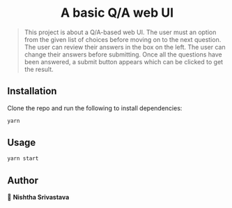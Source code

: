 <h1 align="center">A basic Q/A web UI</h1>

> This project is about a Q/A-based web UI. The user must an option from the given list of choices before moving on to the next question. The user can review their answers in the box on the left. The user can change their answers before submitting. Once all the questions have been answered, a submit button appears which can be clicked to get the result.

## Installation

Clone the repo and run the following to install dependencies:

```sh
yarn
```

## Usage

```sh
yarn start
```

## Author

👤 **Nishtha Srivastava**
